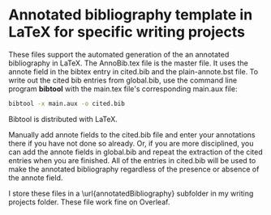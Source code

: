 # Annotated bibliography template in LaTeX for specific writing projects

These files support the automated generation of the an annotated bibliography in LaTeX.
The AnnoBib.tex file is the master file.
It uses the annote field in the bibtex entry in cited.bib and the plain-annote.bst file.
To write out the cited bib entries from global.bib, use the command line program **bibtool** with the main.tex file's corresponding main.aux file:

```bash
bibtool -x main.aux -o cited.bib
```
Bibtool is distributed with LaTeX.

Manually add annote fields to the cited.bib file and enter your annotations there if you have not done so already.
Or, if you are more disciplined, you can add the annote fields in global.bib and repeat the extraction of the cited entries when you are finished.
All of the entries in cited.bib will be used to make the annotated bibliography regardless of the presence or absence of the annote field.

I store these files in a \url{annotatedBibliography} subfolder in my writing projects folder.
These file work fine on Overleaf.
